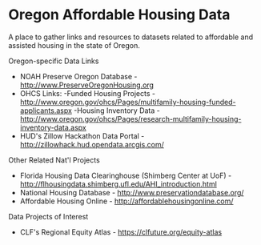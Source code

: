 # Oregon Affordable Housing Data

A place to gather links and resources to datasets related to affordable and assisted housing in the state of Oregon.

Oregon-specific Data Links
- NOAH Preserve Oregon Database - http://www.PreserveOregonHousing.org 
- OHCS Links: 
          -Funded Housing Projects - http://www.oregon.gov/ohcs/Pages/multifamily-housing-funded-applicants.aspx
          -Housing Inventory Data - http://www.oregon.gov/ohcs/Pages/research-multifamily-housing-inventory-data.aspx
- HUD's Zillow Hackathon Data Portal - http://zillowhack.hud.opendata.arcgis.com/

Other Related Nat'l Projects
- Florida Housing Data Clearinghouse (Shimberg Center at UoF) - http://flhousingdata.shimberg.ufl.edu/AHI_introduction.html
- National Housing Database - http://www.preservationdatabase.org/ 
- Affordable Housing Online - http://affordablehousingonline.com/

Data Projects of Interest
- CLF's Regional Equity Atlas - https://clfuture.org/equity-atlas
